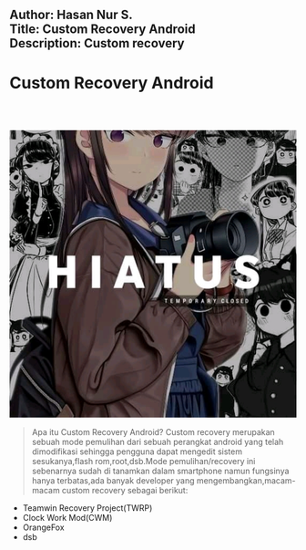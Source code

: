 
Author: Hasan Nur S.
<br>
Title: Custom Recovery Android
<br>
Description: Custom recovery
----


# Custom Recovery Android

<br>
<br>

![Gambar Recovery](./gambar/1633282442239.jpg)

> Apa itu Custom Recovery Android?
Custom recovery merupakan sebuah mode pemulihan dari sebuah perangkat android yang telah dimodifikasi
sehingga pengguna dapat mengedit sistem sesukanya,flash rom,root,dsb.Mode pemulihan/recovery ini sebenarnya
sudah di tanamkan dalam smartphone namun fungsinya hanya terbatas,ada banyak developer
yang mengembangkan,macam-macam custom recovery sebagai berikut:

- Teamwin Recovery Project(TWRP)
- Clock Work Mod(CWM)
- OrangeFox
- dsb



